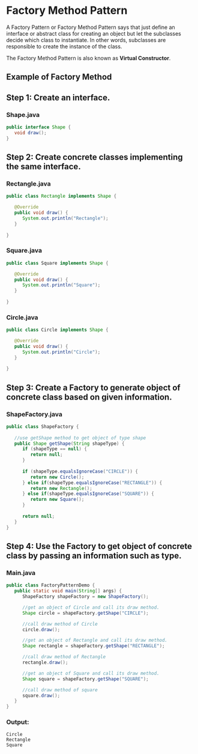 # Factory Method Pattern
A Factory Pattern or Factory Method Pattern says that just define an interface or abstract class for creating an object but let the subclasses decide which class to instantiate. In other words, subclasses are responsible to create the instance of the class.

The Factory Method Pattern is also known as **Virtual Constructor**.

## Example of Factory Method

## Step 1: Create an interface.

### Shape.java

```java
public interface Shape {
   void draw();
}
```


## Step 2: Create concrete classes implementing the same interface.

### Rectangle.java

```java
public class Rectangle implements Shape {

   @Override
   public void draw() {
      System.out.println("Rectangle");
   }
   
}
```

### Square.java

```java
public class Square implements Shape {

   @Override
   public void draw() {
      System.out.println("Square");
   }
   
}
```

### Circle.java

```java
public class Circle implements Shape {

   @Override
   public void draw() {
      System.out.println("Circle");
   }
   
}
```

## Step 3: Create a Factory to generate object of concrete class based on given information.

### ShapeFactory.java

```java
public class ShapeFactory {
	
   //use getShape method to get object of type shape 
   public Shape getShape(String shapeType) {
      if (shapeType == null) {
         return null;
      }	
      
      if (shapeType.equalsIgnoreCase("CIRCLE")) {
         return new Circle();
      } else if(shapeType.equalsIgnoreCase("RECTANGLE")) {
         return new Rectangle();
      } else if(shapeType.equalsIgnoreCase("SQUARE")) {
         return new Square();
      }
      
      return null;
   }
}
```

## Step 4: Use the Factory to get object of concrete class by passing an information such as type.

### Main.java

```java
public class FactoryPatternDemo {
   public static void main(String[] args) {
      ShapeFactory shapeFactory = new ShapeFactory();

      //get an object of Circle and call its draw method.
      Shape circle = shapeFactory.getShape("CIRCLE");

      //call draw method of Circle
      circle.draw();

      //get an object of Rectangle and call its draw method.
      Shape rectangle = shapeFactory.getShape("RECTANGLE");

      //call draw method of Rectangle
      rectangle.draw();

      //get an object of Square and call its draw method.
      Shape square = shapeFactory.getShape("SQUARE");

      //call draw method of square
      square.draw();
   }
}
```

### Output:

```
Circle
Rectangle
Square
```
